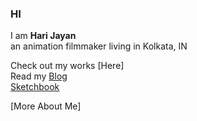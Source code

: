 ### HI  
I am **Hari Jayan**  
an animation filmmaker living in Kolkata, IN  

Check out my works [Here]  
Read my [Blog](https://www.noolputtu.blogspot.com/)  
[Sketchbook](http://www.harijayan.tumblr.com/)  

[More About Me]
